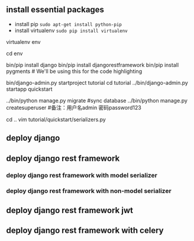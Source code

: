 ## install essential packages
  - install pip
  `sudo apt-get install python-pip`
  - install virtualenv
  `sudo pip install virtualenv`



virtualenv env

cd env

bin/pip install django
bin/pip install djangorestframework
bin/pip install pygments  # We'll be using this for the code highlighting

bin/django-admin.py startproject tutorial
cd tutorial
../bin/django-admin.py startapp quickstart

../bin/python manage.py migrate #sync database
../bin/python manage.py createsuperuser #备注：用户名admin 密码password123

cd ..
vim tutorial/quickstart/serializers.py
## deploy django
## deploy django rest framework
### deploy django rest framework with model serializer
### deploy django rest framework with non-model serializer
## deploy django rest framework jwt
## deploy django rest framework with celery
